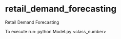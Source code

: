 # retail_demand_forecasting
Retail Demand Forecasting

To execute run:
python Model.py <class_number>
